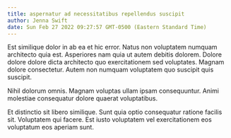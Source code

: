 ```yaml
---
title: aspernatur ad necessitatibus repellendus suscipit
author: Jenna Swift
date: Sun Feb 27 2022 09:27:57 GMT-0500 (Eastern Standard Time)
---
```

Est similique dolor in ab ea et hic error. Natus non voluptatem numquam architecto quia est. Asperiores nam quia ut autem debitis dolorem. Dolore dolore dolore dicta architecto quo exercitationem sed voluptates. Magnam dolore consectetur. Autem non numquam voluptatem quo suscipit quis suscipit.

 Nihil dolorum omnis. Magnam voluptas ullam ipsam consequuntur. Animi molestiae consequatur dolore quaerat voluptatibus.

 Et distinctio sit libero similique. Sunt quia optio consequatur ratione facilis sit. Voluptatem qui facere. Est iusto voluptatem vel exercitationem eos voluptatum eos aperiam sunt.